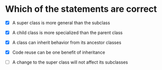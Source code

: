 # Which of the statements are correct
- [x] A super class is more general than the subclass
- [x] A child class is more specialized than the parent class
- [x] A class can inherit behavior from its ancestor classes
- [x] Code reuse can be one benefit of inheritance
- [ ] A change to the super class will not affect its subclasses


